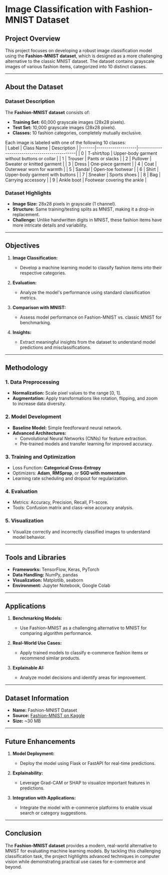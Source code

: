# **Image Classification with Fashion-MNIST Dataset**

## Project Overview  
This project focuses on developing a robust image classification model using the **Fashion-MNIST dataset**, which is designed as a more challenging alternative to the classic MNIST dataset. The dataset contains grayscale images of various fashion items, categorized into 10 distinct classes.  

---

## About the Dataset  

### Dataset Description  
The **Fashion-MNIST dataset** consists of:  
- **Training Set:** 60,000 grayscale images (28x28 pixels).  
- **Test Set:** 10,000 grayscale images (28x28 pixels).  
- **Classes:** 10 fashion categories, completely mutually exclusive.  

Each image is labeled with one of the following 10 classes:  
| Label | Class Name         | Description                                   |
|-------|--------------------|-----------------------------------------------|
| 0     | T-shirt/top        | Upper-body garment without buttons or collar |
| 1     | Trouser            | Pants or slacks                              |
| 2     | Pullover           | Sweater or knitted garment                   |
| 3     | Dress              | One-piece garment                            |
| 4     | Coat               | Outerwear worn for warmth                    |
| 5     | Sandal             | Open-toe footwear                            |
| 6     | Shirt              | Upper-body garment with buttons              |
| 7     | Sneaker            | Sports shoes                                 |
| 8     | Bag                | Carrying accessory                           |
| 9     | Ankle boot         | Footwear covering the ankle                  |  

### Dataset Highlights  
- **Image Size:** 28x28 pixels in grayscale (1 channel).  
- **Structure:** Same training/testing splits as MNIST, making it a drop-in replacement.  
- **Challenge:** Unlike handwritten digits in MNIST, these fashion items have more intricate details and variability.  

---

## Objectives  

1. **Image Classification:**  
   - Develop a machine learning model to classify fashion items into their respective categories.  

2. **Evaluation:**  
   - Analyze the model's performance using standard classification metrics.  

3. **Comparison with MNIST:**  
   - Assess model performance on Fashion-MNIST vs. classic MNIST for benchmarking.  

4. **Insights:**  
   - Extract meaningful insights from the dataset to understand model predictions and misclassifications.  

---

## Methodology  

### 1. **Data Preprocessing**  
   - **Normalization:** Scale pixel values to the range [0, 1].  
   - **Augmentation:** Apply transformations like rotation, flipping, and zoom to increase data diversity.  

### 2. **Model Development**  
   - **Baseline Model:** Simple feedforward neural network.  
   - **Advanced Architectures:**  
      - Convolutional Neural Networks (CNNs) for feature extraction.  
      - Pre-trained models and transfer learning for improved accuracy.  

### 3. **Training and Optimization**  
   - Loss Function: **Categorical Cross-Entropy**  
   - Optimizers: **Adam**, **RMSprop**, or **SGD with momentum**  
   - Learning rate scheduling and dropout for regularization.  

### 4. **Evaluation**  
   - Metrics: Accuracy, Precision, Recall, F1-score.  
   - Tools: Confusion matrix and class-wise accuracy analysis.  

### 5. **Visualization**  
   - Visualize correctly and incorrectly classified images to understand model behavior.  

---

## Tools and Libraries  

- **Frameworks:** TensorFlow, Keras, PyTorch  
- **Data Handling:** NumPy, pandas  
- **Visualization:** Matplotlib, seaborn  
- **Environment:** Jupyter Notebook, Google Colab  

---

## Applications  

1. **Benchmarking Models:**  
   - Use Fashion-MNIST as a challenging alternative to MNIST for comparing algorithm performance.  

2. **Real-World Use Cases:**  
   - Apply trained models to classify e-commerce fashion items or recommend similar products.  

3. **Explainable AI:**  
   - Analyze model decisions and identify areas for improvement.  

---

## Dataset Information  

- **Name:** Fashion-MNIST Dataset  
- **Source:** [Fashion-MNIST on Kaggle](https://www.kaggle.com/zalando-research/fashionmnist)  
- **Size:** ~30 MB  

---

## Future Enhancements  

1. **Model Deployment:**  
   - Deploy the model using Flask or FastAPI for real-time predictions.  

2. **Explainability:**  
   - Leverage Grad-CAM or SHAP to visualize important features in predictions.  

3. **Integration with Applications:**  
   - Integrate the model with e-commerce platforms to enable visual search or category suggestions.  

---

## Conclusion  

The **Fashion-MNIST dataset** provides a modern, real-world alternative to MNIST for evaluating machine learning models. By tackling this challenging classification task, the project highlights advanced techniques in computer vision while demonstrating practical use cases for e-commerce and beyond.  

